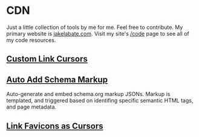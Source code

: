 # CDN
Just a little collection of tools by me for me. Feel free to contribute. My primary website is [jakelabate.com](https://www.jakelabate.com?utm_source=My%CDN). Visit my site's [/code](https://www.jakelabate.com/code?utm_source=My%CDN) page to see all of my code resources.
## [Custom Link Cursors](https://github.com/JakeLabate/CDN/tree/master/custom-link-cursors)
## [Auto Add Schema Markup](https://github.com/JakeLabate/CDN/tree/master/auto-add-schema-markup)
Auto-generate and embed schema.org markup JSONs. Markup is templated, and triggered based on identifing specific semantic HTML tags, and page metadata.
## [Link Favicons as Cursors](https://github.com/JakeLabate/CDN/tree/master/link-favicons-as-cursors)